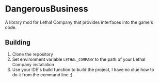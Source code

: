 # DangerousBusiness

A library mod for Lethal Company that provides interfaces into the game's code.

## Building
1. Clone the repository
2. Set environment variable `LETHAL_COMPANY` to the path of your Lethal Company installation
3. Use your IDE's build function to build the project, I have no clue how to do it from the command line :)